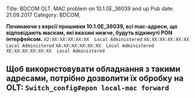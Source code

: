 Title: BDCOM OLT. MAC problem on 10.1.0E_36039 and up
Pub date: 21.09.2017
Category: BDCOM, 

**Починаючи з версії прошивки 10.1.0E_36039, всі mac-адреси, що відповідають маскам, які вказані нижче, будуть відкинуті PON інтерфейсом.**
`X2:XX:XX:XX:XX:XX	Local Administered`
`X6:XX:XX:XX:XX:XX	Local Administered`
`XA:XX:XX:XX:XX:XX	Local Administered`
`XE:XX:XX:XX:XX:XX	Local Administered`

**Щоб використовувати обладнання з такими адресами, потрібно дозволити їх обробку на OLT:**
`Switch_config#epon local-mac forward`
-----